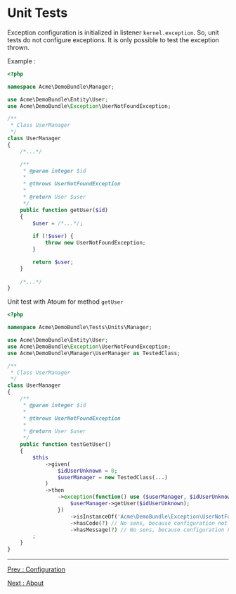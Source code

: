 # Unit Tests

Exception configuration is initialized in listener `kernel.exception`. So, unit tests do not configure exceptions. It is only possible to test the exception thrown.

Example :

```php
<?php 

namespace Acme\DemoBundle\Manager;

use Acme\DemoBundle\Entity\User;
use Acme\DemoBundle\Exception\UserNotFoundException;

/**
 * Class UserManager
 */
class UserManager
{
    /*...*/

    /**
     * @param integer $id
     *
     * @throws UserNotFoundException
     *
     * @return User $user
     */
    public function getUser($id)
    {
        $user = /*...*/;
        
        if (!$user) {
            throw new UserNotFoundException;
        }

        return $user;
    }
    
    /*...*/
}
```

Unit test with Atoum for method `getUser`

```php
<?php 

namespace Acme\DemoBundle\Tests\Units\Manager;

use Acme\DemoBundle\Entity\User;
use Acme\DemoBundle\Exception\UserNotFoundException;
use Acme\DemoBundle\Manager\UserManager as TestedClass;

/**
 * Class UserManager
 */
class UserManager
{
    /**
     * @param integer $id
     *
     * @throws UserNotFoundException
     *
     * @return User $user
     */
    public function testGetUser()
    {
        $this
            ->given(
                $idUserUnknown = 0;
                $userManager = new TestedClass(...)
            )
            ->then
                ->exception(function() use ($userManager, $idUserUnknown) {
                    $userManager->getUser($idUserUnknown);
                })
                    ->isInstanceOf('Acme\DemoBundle\Exception\UserNotFoundException')
                    ->hasCode(?) // No sens, because configuration not initialized
                    ->hasMessage(?) // No sens, because configuration not initialized
        ;
    }
}
```

---

[Prev : Configuration](configuration.md)

[Next : About](about.md)
